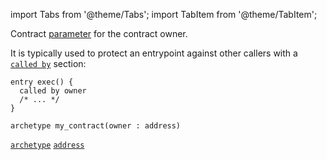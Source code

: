 import Tabs from '@theme/Tabs';
import TabItem from '@theme/TabItem';

Contract [parameter](/docs/reference/declarations/contract#parameters) for the contract owner.

It is typically used to protect an entrypoint against other callers with a [`called by`](/docs/reference/declarations/entrypoint#called-by) section:

```archetype
entry exec() {
  called by owner
  /* ... */
}
```

<Tabs defaultValue="code">

<TabItem value="code" label="Code">

```archetype
archetype my_contract(owner : address)
```
[`archetype`](/docs/reference/declarations/contract) [`address`](/docs/reference/types#address)

</TabItem>

</Tabs>
